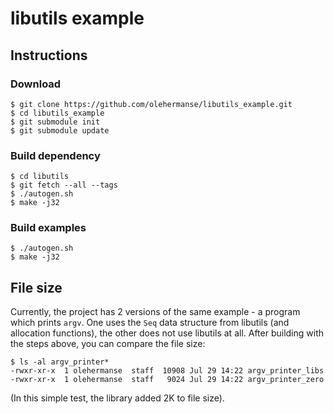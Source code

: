 # libutils example

## Instructions

### Download

```
$ git clone https://github.com/olehermanse/libutils_example.git
$ cd libutils_example
$ git submodule init
$ git submodule update
```

### Build dependency

```
$ cd libutils
$ git fetch --all --tags
$ ./autogen.sh
$ make -j32
```

### Build examples

```
$ ./autogen.sh
$ make -j32
```

## File size

Currently, the project has 2 versions of the same example - a program which prints `argv`.
One uses the `Seq` data structure from libutils (and allocation functions), the other does not use libutils at all.
After building with the steps above, you can compare the file size:

```
$ ls -al argv_printer*
-rwxr-xr-x  1 olehermanse  staff  10908 Jul 29 14:22 argv_printer_libs
-rwxr-xr-x  1 olehermanse  staff   9024 Jul 29 14:22 argv_printer_zero
```

(In this simple test, the library added 2K to file size).
